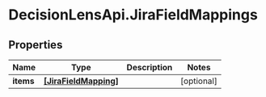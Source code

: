 # DecisionLensApi.JiraFieldMappings

## Properties
Name | Type | Description | Notes
------------ | ------------- | ------------- | -------------
**items** | [**[JiraFieldMapping]**](JiraFieldMapping.md) |  | [optional] 


